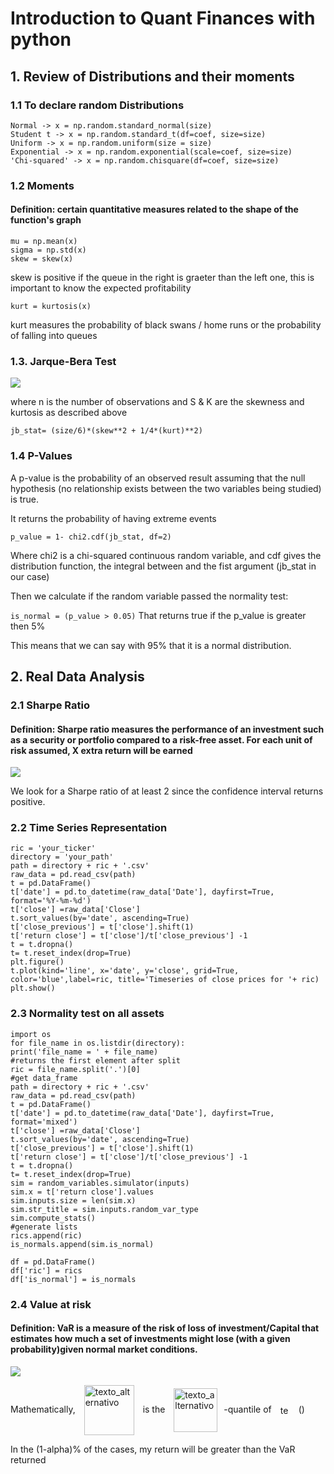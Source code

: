 # Introduction to Quant Finances with python
  ## 1. Review of Distributions and their moments
  ### 1.1 To declare random Distributions
    Normal -> x = np.random.standard_normal(size)
    Student t -> x = np.random.standard_t(df=coef, size=size)
    Uniform -> x = np.random.uniform(size = size)
    Exponential -> x = np.random.exponential(scale=coef, size=size)
    'Chi-squared' -> x = np.random.chisquare(df=coef, size=size)
 ### 1.2  Moments
 #### **Definition**: certain quantitative measures related to the shape of the function's graph
    mu = np.mean(x)
    sigma = np.std(x)
    skew = skew(x) 
  skew is positive if the queue in the right is graeter than the left one,
    this is important to know the expected profitability

    kurt = kurtosis(x) 
  kurt measures the probability of black swans / home runs or the probability 
    of falling into queues
  ### 1.3. Jarque-Bera Test
  ![](https://wikimedia.org/api/rest_v1/media/math/render/svg/d4e5e1b491ad57619afa0771f9d30b651a95bb15)

  where n is the number of observations and S & K are the skewness and kurtosis as described above 

  `jb_stat= (size/6)*(skew**2 + 1/4*(kurt)**2)`

  ### 1.4 P-Values
  
  A p-value is the probability of an observed result assuming that the null hypothesis (no relationship exists between the two variables being studied) is true. 

It returns the probability of having extreme events

`p_value = 1- chi2.cdf(jb_stat, df=2)`

Where chi2 is a chi-squared continuous random variable, and cdf  gives the distribution function, the integral between and the fist argument (jb_stat in our case)

Then we calculate if the random variable passed the normality test:

`is_normal = (p_value > 0.05)` That returns true if the p_value is greater then 5%

This means that we can say with 95% that it is a normal distribution.

    
## 2. Real Data Analysis

### 2.1 Sharpe Ratio

#### **Definition**: Sharpe ratio measures the performance of an investment such as a security or portfolio compared to a risk-free asset. For each unit of risk assumed, X extra return will be earned

![](https://wikimedia.org/api/rest_v1/media/math/render/svg/d54973db1901fd6f25c55d4bb88fddc75b0fe09f)

We look for a Sharpe ratio of at least 2 since the confidence interval returns positive.


### 2.2 Time Series Representation

    ric = 'your_ticker'
    directory = 'your_path'
    path = directory + ric + '.csv'
    raw_data = pd.read_csv(path)
    t = pd.DataFrame()
    t['date'] = pd.to_datetime(raw_data['Date'], dayfirst=True, format='%Y-%m-%d')
    t['close'] =raw_data['Close']
    t.sort_values(by='date', ascending=True)
    t['close_previous'] = t['close'].shift(1)
    t['return close'] = t['close']/t['close_previous'] -1
    t = t.dropna()
    t= t.reset_index(drop=True)
    plt.figure()
    t.plot(kind='line', x='date', y='close', grid=True, color='blue',label=ric, title='Timeseries of close prices for '+ ric)
    plt.show()


### 2.3 Normality test on all assets

    import os
    for file_name in os.listdir(directory):
    print('file_name = ' + file_name)
    #returns the first element after split
    ric = file_name.split('.')[0]
    #get data_frame
    path = directory + ric + '.csv'
    raw_data = pd.read_csv(path)
    t = pd.DataFrame()
    t['date'] = pd.to_datetime(raw_data['Date'], dayfirst=True, format='mixed')
    t['close'] =raw_data['Close']
    t.sort_values(by='date', ascending=True)
    t['close_previous'] = t['close'].shift(1)
    t['return close'] = t['close']/t['close_previous'] -1
    t = t.dropna()
    t= t.reset_index(drop=True)
    sim = random_variables.simulator(inputs)
    sim.x = t['return close'].values
    sim.inputs.size = len(sim.x)
    sim.str_title = sim.inputs.random_var_type
    sim.compute_stats()
    #generate lists
    rics.append(ric)
    is_normals.append(sim.is_normal)
    
    df = pd.DataFrame()
    df['ric'] = rics
    df['is_normal'] = is_normals

### 2.4 Value at risk
#### **Definition**: VaR is a measure of the risk of loss of investment/Capital that estimates how much a set of investments might lose (with a given probability)given normal market conditions.

![](https://wikimedia.org/api/rest_v1/media/math/render/svg/e2f2d2e87c32176846e5b0974f21be1a11df2666)

<p>
  Mathematically,
  <img src="https://wikimedia.org/api/rest_v1/media/math/render/svg/a7a9338ad7ab25257903853f42e33a740dd47728" alt="texto_alternativo" width="80" style="vertical-align:middle; margin:0px 10px">
is the <img src="https://wikimedia.org/api/rest_v1/media/math/render/svg/1dcc25f05dca60e358d4d22e8342fad5ad7affbb" alt="texto_alternativo" width="70" style="vertical-align:middle; margin:0px 10px">-quantile of  <img src="https://wikimedia.org/api/rest_v1/media/math/render/svg/961d67d6b454b4df2301ac571808a3538b3a6d3f" alt="texto_alternativo" width="15" style="vertical-align:middle; margin:0px 10px"> ()
</p>

In the (1-alpha)% of the cases, my return will be greater than the VaR returned
##
##
